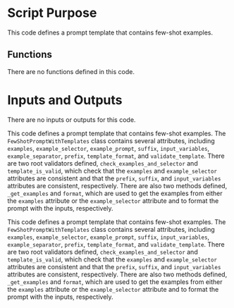 # Script Purpose
This code defines a prompt template that contains few-shot examples.

## Functions
There are no functions defined in this code.

# Inputs and Outputs
There are no inputs or outputs for this code.

This code defines a prompt template that contains few-shot examples. The `FewShotPromptWithTemplates` class contains several attributes, including `examples`, `example_selector`, `example_prompt`, `suffix`, `input_variables`, `example_separator`, `prefix`, `template_format`, and `validate_template`. There are two root validators defined, `check_examples_and_selector` and `template_is_valid`, which check that the `examples` and `example_selector` attributes are consistent and that the `prefix`, `suffix`, and `input_variables` attributes are consistent, respectively. There are also two methods defined, `_get_examples` and `format`, which are used to get the examples from either the `examples` attribute or the `example_selector` attribute and to format the prompt with the inputs, respectively.

This code defines a prompt template that contains few-shot examples. The `FewShotPromptWithTemplates` class contains several attributes, including `examples`, `example_selector`, `example_prompt`, `suffix`, `input_variables`, `example_separator`, `prefix`, `template_format`, and `validate_template`. There are two root validators defined, `check_examples_and_selector` and `template_is_valid`, which check that the `examples` and `example_selector` attributes are consistent and that the `prefix`, `suffix`, and `input_variables` attributes are consistent, respectively. There are also two methods defined, `_get_examples` and `format`, which are used to get the examples from either the `examples` attribute or the `example_selector` attribute and to format the prompt with the inputs, respectively.

